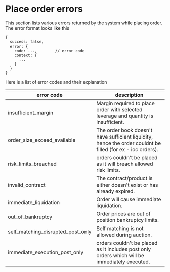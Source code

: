 # Place order errors
This section lists various errors returned by the system while placing order. The error format looks like this 

```
{
  success: false,
  error: {
    code: ...,        // error code
    context: {
      ...
    }
  }
}
```

Here is a list of error codes and their explanation

error code | description
--|--
insufficient_margin  | Margin required to place order with selected leverage and quantity is insufficient.
order_size_exceed_available | The order book doesn't have sufficient liquidity, hence the order couldnt be filled (for ex - ioc orders).
risk_limits_breached | orders couldn't be placed as it will breach allowed risk limits.
invalid_contract | The contract/product is either doesn\'t exist or has already expired.
immediate_liquidation | Order will cause immediate liquidation.
out_of_bankruptcy | Order prices are out of position bankruptcy limits.
self_matching_disrupted_post_only | Self matching is not allowed during auction.
immediate_execution_post_only | orders couldn't be placed as it includes post only orders which will be immediately executed.
